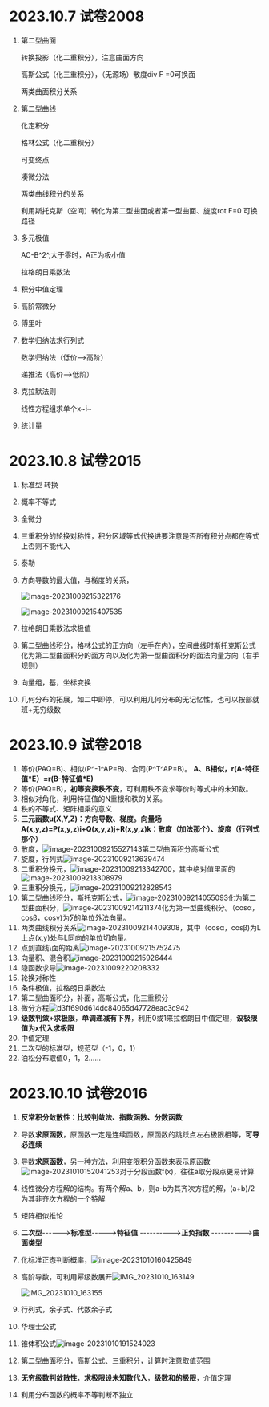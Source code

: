 # 2023.10.7  试卷2008

1. 第二型曲面

   转换投影（化二重积分），注意曲面方向

   高斯公式（化三重积分），（无源场）散度div F =0可换面

   两类曲面积分关系

2. 第二型曲线

   化定积分

   格林公式（化二重积分）

   可变终点

   凑微分法

   两类曲线积分的关系

   利用斯托克斯（空间）转化为第二型曲面或者第一型曲面、旋度rot F=0 可换路径

3. 多元极值

   AC-B^2^,大于零时，A正为极小值

   拉格朗日乘数法

4. 积分中值定理

5. 高阶常微分

6. 傅里叶

7. 数学归纳法求行列式

   数学归纳法（低价-->高阶）

   递推法（高价-->低阶）

8. 克拉默法则

   线性方程组求单个x~i~

9. 统计量

# 2023.10.8  试卷2015

1. 标准型 转换

2. 概率不等式

3. 全微分

4. 三重积分的轮换对称性，积分区域等式代换进要注意是否所有积分点都在等式上否则不能代入

5. 泰勒

6. 方向导数的最大值，与梯度的关系，

   

   ![image-20231009215322176](assets/image-20231009215322176.png)

   ![image-20231009215407535](assets/image-20231009215407535.png)

7. 拉格朗日乘数法求极值

8. 第二型曲线积分，格林公式的正方向（左手在内），空间曲线时斯托克斯公式化为第二型曲面积分的面方向以及化为第一型曲面积分的面法向量方向（右手规则）

9. 向量组，基，坐标变换

10. 几何分布的拓展，如二中即停，可以利用几何分布的无记忆性，也可以按部就班+无穷级数

# 2023.10.9  试卷2018

1. 等价(PAQ=B)、相似(P^-1^AP=B)、合同(P^T^AP=B)。  **A、B相似，r(A-特征值\*E）=r(B-特征值\*E)**
2. 等价(PAQ=B)，**初等变换秩不变**，可利用秩不变求等价时等式中的未知数。
3. 相似对角化，利用特征值的N重根和秩的关系。
4. 秩的不等式、矩阵相乘的意义
5. **三元函数u(X,Y,Z)：方向导数、梯度。向量场A(x,y,z)=P(x,y,z)i+Q(x,y,z)j+R(x,y,z)k：散度（加法那个）、旋度（行列式那个）**
6. 散度，![image-20231009215527143](assets/image-20231009215527143.png)第二型曲面积分高斯公式
7. 旋度，行列式![image-20231009213639474](assets/image-20231009213639474.png)
8. 二重积分换元，![image-20231009213342700](assets/image-20231009213342700.png)，其中绝对值里面的![image-20231009213308979](assets/image-20231009213308979.png)
9. 三重积分换元，![image-20231009212828543](assets/image-20231009212828543.png)
10. 第二型曲线积分，斯托克斯公式，![image-20231009214055093](assets/image-20231009214055093.png)化为第二型曲面积分，![image-20231009214211374](assets/image-20231009214211374.png)化为第一型曲线积分。（cosα，cosβ，cosγ)为∑的单位外法向量。
11. 两类曲线积分关系![image-20231009214409308](assets/image-20231009214409308.png)，其中（cosα，cosβ)为L上点(x,y)处与L同向的单位切向量。
12. 点到直线\面的距离![image-20231009215752475](assets/image-20231009215752475.png)
13. 向量积、混合积![image-20231009215926444](assets/image-20231009215926444.png)
14. 隐函数求导![image-20231009220208332](assets/image-20231009220208332.png)
15. 轮换对称性
16. 条件极值，拉格朗日乘数法
17. 第二型曲面积分，补面，高斯公式，化三重积分
18. 微分方程![d3ff690d614dc84065d47728eac3c942](assets/d3ff690d614dc84065d47728eac3c942.jpeg)
19. **级数判敛+求极限**，**单调递减有下界**，利用0或1来拉格朗日中值定理，**设极限值为x代入求极限**
20. 中值定理
21. 二次型的标准型，规范型（-1，0，1）
22. 泊松分布取值0，1，2……

# 2023.10.10  试卷2016

1. **反常积分敛散性：比较判敛法、指数函数、分数函数**

2. 导数**求原函数**，原函数一定是连续函数，原函数的跳跃点左右极限相等，**可导必连续**

3. 导数**求原函数**，另一种方法，利用变限积分函数来表示原函数![image-20231010152041253](assets/image-20231010152041253.png)对于分段函数f(x)，往往a取分段点更易计算

4. 线性微分方程解的结构。有两个解a、b，则a-b为其齐次方程的解，(a+b)/2为其非齐次方程的一个特解

5. 矩阵相似推论

6. **二次型**------>**标准型**----->**特征值**  ---------->**正负指数** ---------->**曲面类型**

7. 化标准正态判断概率，![image-20231010160425849](assets/image-20231010160425849.png)

8. 高阶导数，可利用幂级数展开![IMG_20231010_163149](assets/IMG_20231010_163149.jpg)

   ![IMG_20231010_163155](assets/IMG_20231010_163155.jpg)

9. 行列式，余子式、代数余子式

10. 华理士公式

11. 锥体积公式![image-20231010191524023](assets/image-20231010191524023.png)

12. 第二型曲面积分，高斯公式、三重积分，计算时注意取值范围

13. **无穷级数判敛散性**，**求极限设未知数代入**，**级数和的极限**，介值定理

14. 利用分布函数的概率不等判断不独立


